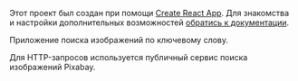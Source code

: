 
Этот проект был создан при помощи
[Create React App](https://github.com/facebook/create-react-app). Для знакомства
и настройки дополнительных возможностей
[обратись к документации](https://facebook.github.io/create-react-app/docs/getting-started).

Приложение поиска изображений по ключевому слову. 

Для HTTP-запросов используется публичный сервис поиска изображений Pixabay.



